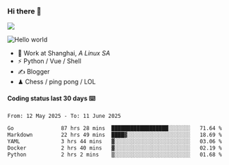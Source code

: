 ### Hi there 👋
![](https://komarev.com/ghpvc/?username=Xuhandsome)


<img src="https://github-readme-stats.vercel.app/api?username=XuHandsome&show_icons=true&theme=merko" alt="Hello world">

<br/>

- 🍻  Work at Shanghai, _A Linux SA_
- ⚡  Python / Vue / Shell
- ✍️  Blogger
- ♟  Chess / ping pong / LOL

#### Coding status last 30 days ⌨️

<!--START_SECTION:waka-->

```txt
From: 12 May 2025 - To: 11 June 2025

Go               87 hrs 28 mins  ██████████████████░░░░░░░   71.64 %
Markdown         22 hrs 49 mins  ████▓░░░░░░░░░░░░░░░░░░░░   18.69 %
YAML             3 hrs 44 mins   ▓░░░░░░░░░░░░░░░░░░░░░░░░   03.06 %
Docker           2 hrs 40 mins   ▓░░░░░░░░░░░░░░░░░░░░░░░░   02.19 %
Python           2 hrs 2 mins    ▒░░░░░░░░░░░░░░░░░░░░░░░░   01.68 %
```

<!--END_SECTION:waka-->
